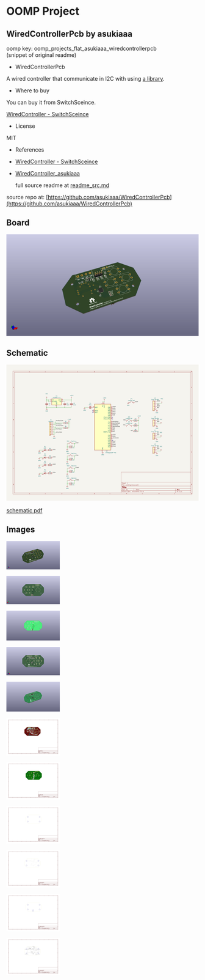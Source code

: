 # OOMP Project  
## WiredControllerPcb  by asukiaaa  
  
oomp key: oomp_projects_flat_asukiaaa_wiredcontrollerpcb  
(snippet of original readme)  
  
- WiredControllerPcb  
  
A wired controller that communicate in I2C with using [a library](https://github.com/asukiaaa/WiredController_asukiaaa).  
  
- Where to buy  
  
You can buy it from SwitchSceince.  
  
[WiredController - SwitchSceince](https://www.switch-science.com/catalog/5950/)  
  
- License  
  
MIT  
  
- References  
  
- [WiredController - SwitchSceince](https://www.switch-science.com/catalog/5950/)  
- [WiredController_asukiaaa](https://github.com/asukiaaa/WiredController_asukiaaa)  
  
  full source readme at [readme_src.md](readme_src.md)  
  
source repo at: [https://github.com/asukiaaa/WiredControllerPcb](https://github.com/asukiaaa/WiredControllerPcb)  
## Board  
  
[![working_3d.png](working_3d_600.png)](working_3d.png)  
## Schematic  
  
[![working_schematic.png](working_schematic_600.png)](working_schematic.png)  
  
[schematic pdf](working_schematic.pdf)  
## Images  
  
[![working_3d.png](working_3d_140.png)](working_3d.png)  
  
[![working_3d_back.png](working_3d_back_140.png)](working_3d_back.png)  
  
[![working_3D_bottom.png](working_3D_bottom_140.png)](working_3D_bottom.png)  
  
[![working_3d_front.png](working_3d_front_140.png)](working_3d_front.png)  
  
[![working_3D_top.png](working_3D_top_140.png)](working_3D_top.png)  
  
[![working_assembly_page_01.png](working_assembly_page_01_140.png)](working_assembly_page_01.png)  
  
[![working_assembly_page_02.png](working_assembly_page_02_140.png)](working_assembly_page_02.png)  
  
[![working_assembly_page_03.png](working_assembly_page_03_140.png)](working_assembly_page_03.png)  
  
[![working_assembly_page_04.png](working_assembly_page_04_140.png)](working_assembly_page_04.png)  
  
[![working_assembly_page_05.png](working_assembly_page_05_140.png)](working_assembly_page_05.png)  
  
[![working_assembly_page_06.png](working_assembly_page_06_140.png)](working_assembly_page_06.png)  
